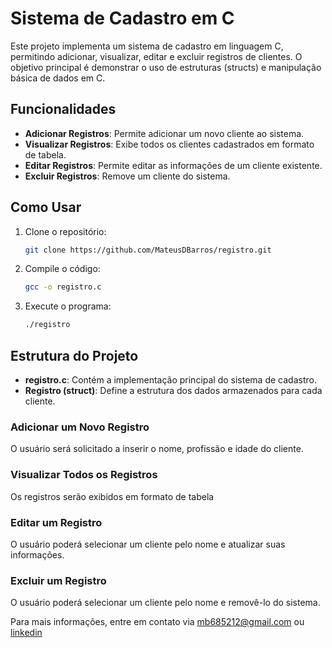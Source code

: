 # Sistema de Cadastro em C

Este projeto implementa um sistema de cadastro em linguagem C, permitindo adicionar, visualizar, editar e excluir registros de clientes. O objetivo principal é demonstrar o uso de estruturas (structs) e manipulação básica de dados em C.

## Funcionalidades

- **Adicionar Registros**: Permite adicionar um novo cliente ao sistema.
- **Visualizar Registros**: Exibe todos os clientes cadastrados em formato de tabela.
- **Editar Registros**: Permite editar as informações de um cliente existente.
- **Excluir Registros**: Remove um cliente do sistema.

## Como Usar

1. Clone o repositório:
    ```bash
    git clone https://github.com/MateusDBarros/registro.git
    ```
2. Compile o código:
    ```bash
    gcc -o registro.c
    ```
3. Execute o programa:
    ```bash
    ./registro
    ```

## Estrutura do Projeto

- **registro.c**: Contém a implementação principal do sistema de cadastro.
- **Registro (struct)**: Define a estrutura dos dados armazenados para cada cliente.

### Adicionar um Novo Registro

O usuário será solicitado a inserir o nome, profissão e idade do cliente.

### Visualizar Todos os Registros

Os registros serão exibidos em formato de tabela

### Editar um Registro

O usuário poderá selecionar um cliente pelo nome e atualizar suas informações.

### Excluir um Registro

O usuário poderá selecionar um cliente pelo nome e removê-lo do sistema.

Para mais informações, entre em contato via [mb685212@gmail.com](mailto:mb685212@gmail.com) ou [linkedin](https://linkedin.com/in/mateus-barros13)

